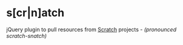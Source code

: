 # s[cr|n]atch
jQuery plugin to pull resources from [Scratch](http://scratch.mit.edu) projects - *(pronounced scratch-snatch)*